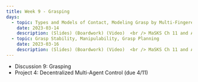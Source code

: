 ```yaml
---
title: Week 9 - Grasping
days:
  - topic: Types and Models of Contact, Modeling Grasp by Multi-Fingered Hands
    date: 2023-03-14
    description: (Slides) (Boardwork) (Video)  <br /> MaSKS Ch 11 and Appendix B
  - topic: Grasp Stability, Manipulability, Grasp Planning
    date: 2023-03-16
    description: (Slides) (Boardwork) (Video)  <br /> MaSKS Ch 11 and Appendix B
---
```


- Discussion 9: Grasping
- Project 4: Decentralized Multi-Agent Control (due 4/11)

<a id="Week10"></a>
